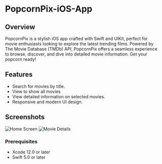 # PopcornPix-iOS-App

## Overview
PopcornPix is a stylish iOS app crafted with Swift and UIKit, perfect for movie enthusiasts looking to explore the latest trending films. Powered by The Movie Database (TMDb) API, PopcornPix offers a seamless experience to browse, discover, and dive into detailed movie information. Get your popcorn ready!

## Features
- Search for movies by title.
- View to show all movies
- View detailed information on selected movies.
- Responsive and modern UI design.

## Screenshots
![Home Screen](https://github.com/user-attachments/assets/80a98a0d-f826-41e1-b039-c96d1672276b)
![Movie Details](https://github.com/user-attachments/assets/805d142f-8421-4a12-9f9d-eb7333d7a863)

### Prerequisites
- Xcode 12.0 or later
- Swift 5.0 or later
